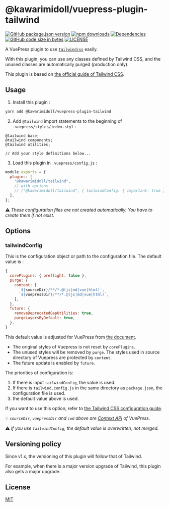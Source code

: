 # @kawarimidoll/vuepress-plugin-tailwind

[![GitHub package.json version](https://img.shields.io/github/package-json/v/kawarimidoll/vuepress-plugin-tailwind?logo=github&style=for-the-badge)](https://github.com/kawarimidoll/vuepress-plugin-tailwind/blob/master/package.json)
[![npm downloads](https://img.shields.io/npm/dt/@kawarimidoll/vuepress-plugin-tailwind?logo=npm&style=for-the-badge)](https://www.npmjs.com/package/@kawarimidoll/vuepress-plugin-tailwind)
[![Dependencies](https://img.shields.io/david/kawarimidoll/vuepress-plugin-tailwind?color=blue&logo=dependabot&style=for-the-badge)](https://github.com/kawarimidoll/vuepress-plugin-tailwind/pulls?q=dependabot)
[![GitHub code size in bytes](https://img.shields.io/github/languages/code-size/kawarimidoll/vuepress-plugin-tailwind?logo=javascript&style=for-the-badge)](https://github.com/kawarimidoll/vuepress-plugin-tailwind/blob/master/index.js)
[![LICENSE](https://img.shields.io/github/license/kawarimidoll/vuepress-plugin-tailwind?style=for-the-badge)](https://github.com/kawarimidoll/vuepress-plugin-tailwind/blob/master/LICENSE)

A VuePress plugin to use [`tailwindcss`](https://github.com/tailwindcss/tailwindcss) easily.

With this plugin, you can use any classes defined by Tailwind CSS, and the unused classes are automatically purged (production only).

This plugin is based on [the official guide of Tailwind CSS](https://tailwindcss.com/docs/controlling-file-size/#removing-unused-css).

## Usage

1. Install this plugin :

```sh
yarn add @kawarimidoll/vuepress-plugin-tailwind
```

2. Add `@tailwind` import statements to the beginning of `.vuepress/styles/index.styl` :

```styl
@tailwind base;
@tailwind components;
@tailwind utilities;

// Add your style definitions below...
```

3. Load this plugin in `.vuepress/config.js` :

```js
module.exports = {
  plugins: [
    "@kawarimidoll/tailwind",
    // with options
    // ["@kawarimidoll/tailwind", { tailwindConfig: { important: true } }]
  ],
};
```

:warning:
_These configuration files are not created automatically. You have to create them if not exist._

## Options

### tailwindConfig

This is the configuration object or path to the configuration file. The default value is :

```js
{
  corePlugins: { preflight: false },
  purge: {
    content: [
      `${sourceDir}/**/*.@(js|md|vue|html)`,
      `${vuepressDir}/**/*.@(js|md|vue|html)`,
    ],
  },
  future: {
    removeDeprecatedGapUtilities: true,
    purgeLayersByDefault: true,
  },
}
```

This default value is adjusted for VuePress from [the document](https://tailwindcss.com/docs/controlling-file-size/#removing-unused-css).

- The original styles of Vuepress is not reset by `corePlugins`.
- The unused styles will be removed by `purge`. The styles used in source directory of Vuepress are protected by `content`.
- The future update is enabled by `future`.

The priorities of configuration is:
1. If there is input `tailwindConfig`, the value is used.
2. If there is `tailwind.config.js` in the same directory as `package.json`, the configuration file is used.
3. the default value above is used.

If you want to use this option, refer to [the Tailwind CSS configuration guide](https://tailwindcss.com/docs/configuration/).

:bulb:
_`sourceDir`, `vuepressDir` and `cwd` above are [Context API](https://vuepress.vuejs.org/plugin/context-api.html) of VuePress._

:warning:
_If you use `tailwindConfig`, the default value is overwritten, not merged._

## Versioning policy

Since v1.x, the versioning of this plugin will follow that of Tailwind.

For example, when there is a major version upgrade of Tailwind, this plugin also gets a major upgrade.

## License

[MIT](https://github.com/kawarimidoll/vuepress-plugin-tailwind/blob/master/LICENSE)
